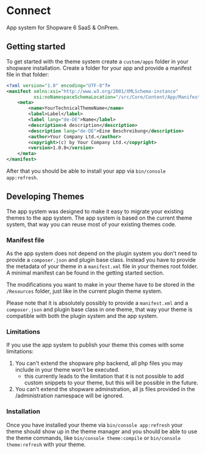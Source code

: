 # Connect

App system for Shopware 6 SaaS & OnPrem.

## Getting started

To get started with the theme system create a `custom/apps` folder in your shopware installation.
Create a folder for your app and provide a manifest file in that folder:
```xml
<?xml version="1.0" encoding="UTF-8"?>
<manifest xmlns:xsi="http://www.w3.org/2001/XMLSchema-instance"
          xsi:noNamespaceSchemaLocation="/src/Core/Content/App/Manifest/Schema/manifest-1.0.xsd">
    <meta>
        <name>YourTechnicalThemeName</name>
        <label>Label</label>
        <label lang="de-DE">Name</label>
        <description>A description</description>
        <description lang="de-DE">Eine Beschreibung</description>
        <author>Your Company Ltd.</author>
        <copyright>(c) by Your Company Ltd.</copyright>
        <version>1.0.0</version>
    </meta>
</manifest>
```

After that you should be able to install your app via `bin/console app:refresh`.

## Developing Themes

The app system was designed to make it easy to migrate your existing themes to the app system.
The app system is based on the current theme system, that way you can reuse most of your existing themes code. 

### Manifest file
As the app system does not depend on the plugin system you don't need to provide a `composer.json` and plugin base class. Instead you have to provide the metadata of your theme in a `manifest.xml` file in your themes root folder.
A minimal manifest can be found in the getting started section.

The modifications you want to make in your theme have to be stored in the `/Resources` folder, just like in the current plugin theme system.
 
Please note that it is absolutely possibly to provide a `manifest.xml` and a `composer.json` and plugin base class in one theme, that way your theme is compatible with both the plugin system and the app system.

### Limitations
If you use the app system to publish your theme this comes with some limitations:

1. You can't extend the shopware php backend, all php files you may include in your theme won't be executed.
    * this currently leads to the limitation that it is not possible to add custom snippets to your theme, but this will be possible in the future.
1. You can't extend the shopware adminstration, all js files provided in the /administration namespace will be ignored.

### Installation
Once you have installed your theme via `bin/console app:refresh` your theme should show up in the theme manager and you should be able to use the theme commands, like `bin/console theme:compile` or `bin/console theme:refresh` with your theme.

